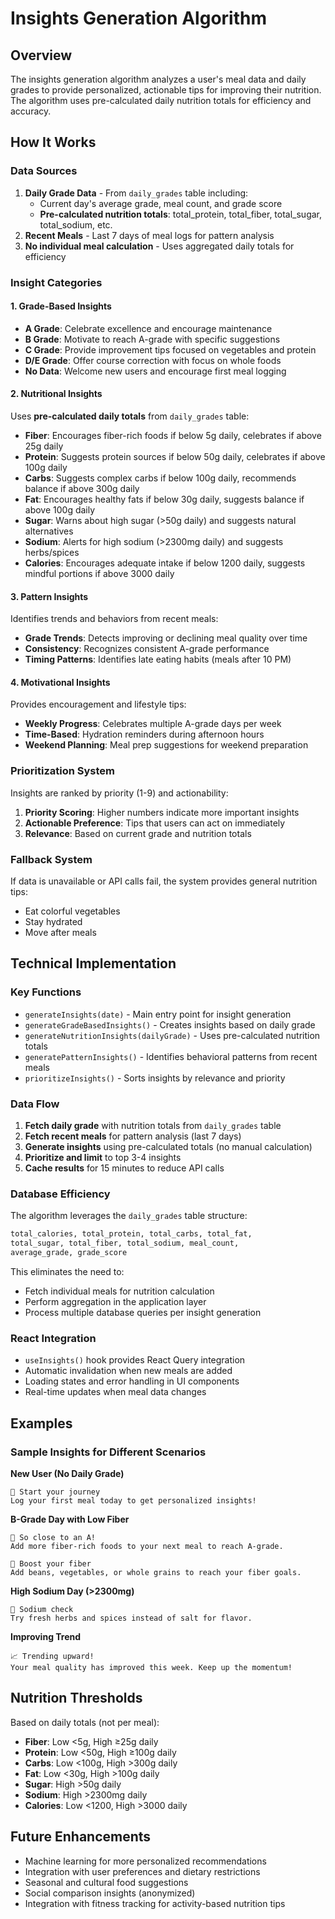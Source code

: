 # Insights Generation Algorithm

## Overview

The insights generation algorithm analyzes a user's meal data and daily grades to provide personalized, actionable tips for improving their nutrition. The algorithm uses pre-calculated daily nutrition totals for efficiency and accuracy.

## How It Works

### Data Sources

1. **Daily Grade Data** - From `daily_grades` table including:
    - Current day's average grade, meal count, and grade score
    - **Pre-calculated nutrition totals**: total_protein, total_fiber, total_sugar, total_sodium, etc.
2. **Recent Meals** - Last 7 days of meal logs for pattern analysis
3. **No individual meal calculation** - Uses aggregated daily totals for efficiency

### Insight Categories

#### 1. Grade-Based Insights

-   **A Grade**: Celebrate excellence and encourage maintenance
-   **B Grade**: Motivate to reach A-grade with specific suggestions
-   **C Grade**: Provide improvement tips focused on vegetables and protein
-   **D/E Grade**: Offer course correction with focus on whole foods
-   **No Data**: Welcome new users and encourage first meal logging

#### 2. Nutritional Insights

Uses **pre-calculated daily totals** from `daily_grades` table:

-   **Fiber**: Encourages fiber-rich foods if below 5g daily, celebrates if above 25g daily
-   **Protein**: Suggests protein sources if below 50g daily, celebrates if above 100g daily
-   **Carbs**: Suggests complex carbs if below 100g daily, recommends balance if above 300g daily
-   **Fat**: Encourages healthy fats if below 30g daily, suggests balance if above 100g daily
-   **Sugar**: Warns about high sugar (>50g daily) and suggests natural alternatives
-   **Sodium**: Alerts for high sodium (>2300mg daily) and suggests herbs/spices
-   **Calories**: Encourages adequate intake if below 1200 daily, suggests mindful portions if above 3000 daily

#### 3. Pattern Insights

Identifies trends and behaviors from recent meals:

-   **Grade Trends**: Detects improving or declining meal quality over time
-   **Consistency**: Recognizes consistent A-grade performance
-   **Timing Patterns**: Identifies late eating habits (meals after 10 PM)

#### 4. Motivational Insights

Provides encouragement and lifestyle tips:

-   **Weekly Progress**: Celebrates multiple A-grade days per week
-   **Time-Based**: Hydration reminders during afternoon hours
-   **Weekend Planning**: Meal prep suggestions for weekend preparation

### Prioritization System

Insights are ranked by priority (1-9) and actionability:

1. **Priority Scoring**: Higher numbers indicate more important insights
2. **Actionable Preference**: Tips that users can act on immediately
3. **Relevance**: Based on current grade and nutrition totals

### Fallback System

If data is unavailable or API calls fail, the system provides general nutrition tips:

-   Eat colorful vegetables
-   Stay hydrated
-   Move after meals

## Technical Implementation

### Key Functions

-   `generateInsights(date)` - Main entry point for insight generation
-   `generateGradeBasedInsights()` - Creates insights based on daily grade
-   `generateNutritionInsights(dailyGrade)` - Uses pre-calculated nutrition totals
-   `generatePatternInsights()` - Identifies behavioral patterns from recent meals
-   `prioritizeInsights()` - Sorts insights by relevance and priority

### Data Flow

1. **Fetch daily grade** with nutrition totals from `daily_grades` table
2. **Fetch recent meals** for pattern analysis (last 7 days)
3. **Generate insights** using pre-calculated totals (no manual calculation)
4. **Prioritize and limit** to top 3-4 insights
5. **Cache results** for 15 minutes to reduce API calls

### Database Efficiency

The algorithm leverages the `daily_grades` table structure:

```sql
total_calories, total_protein, total_carbs, total_fat,
total_sugar, total_fiber, total_sodium, meal_count,
average_grade, grade_score
```

This eliminates the need to:

-   Fetch individual meals for nutrition calculation
-   Perform aggregation in the application layer
-   Process multiple database queries per insight generation

### React Integration

-   `useInsights()` hook provides React Query integration
-   Automatic invalidation when new meals are added
-   Loading states and error handling in UI components
-   Real-time updates when meal data changes

## Examples

### Sample Insights for Different Scenarios

**New User (No Daily Grade)**

```
🚀 Start your journey
Log your first meal today to get personalized insights!
```

**B-Grade Day with Low Fiber**

```
💪 So close to an A!
Add more fiber-rich foods to your next meal to reach A-grade.

🥦 Boost your fiber
Add beans, vegetables, or whole grains to reach your fiber goals.
```

**High Sodium Day (>2300mg)**

```
🧂 Sodium check
Try fresh herbs and spices instead of salt for flavor.
```

**Improving Trend**

```
📈 Trending upward!
Your meal quality has improved this week. Keep up the momentum!
```

## Nutrition Thresholds

Based on daily totals (not per meal):

-   **Fiber**: Low <5g, High ≥25g daily
-   **Protein**: Low <50g, High ≥100g daily
-   **Carbs**: Low <100g, High >300g daily
-   **Fat**: Low <30g, High >100g daily
-   **Sugar**: High >50g daily
-   **Sodium**: High >2300mg daily
-   **Calories**: Low <1200, High >3000 daily

## Future Enhancements

-   Machine learning for more personalized recommendations
-   Integration with user preferences and dietary restrictions
-   Seasonal and cultural food suggestions
-   Social comparison insights (anonymized)
-   Integration with fitness tracking for activity-based nutrition tips
